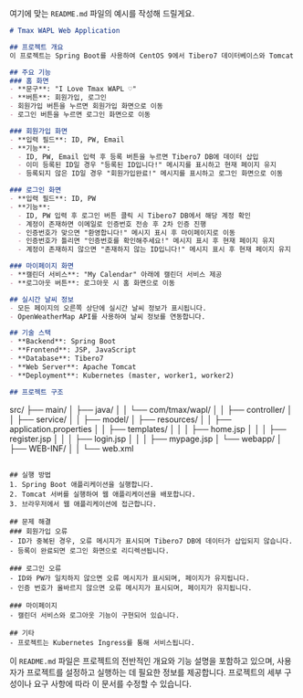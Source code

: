여기에 맞는 `README.md` 파일의 예시를 작성해 드릴게요.

```markdown
# Tmax WAPL Web Application

## 프로젝트 개요
이 프로젝트는 Spring Boot를 사용하여 CentOS 9에서 Tibero7 데이터베이스와 Tomcat 웹 서버를 기반으로 하는 웹 애플리케이션입니다. Kubernetes 클러스터는 master, worker1, worker2로 구성되어 있습니다. 웹 애플리케이션은 홈 화면, 회원가입 화면, 로그인 화면, 마이페이지 화면으로 구성되며, 모든 페이지의 오른쪽 상단에 실시간 날씨 정보가 표시됩니다.

## 주요 기능
### 홈 화면
- **문구**: "I Love Tmax WAPL ♡"
- **버튼**: 회원가입, 로그인
- 회원가입 버튼을 누르면 회원가입 화면으로 이동
- 로그인 버튼을 누르면 로그인 화면으로 이동

### 회원가입 화면
- **입력 필드**: ID, PW, Email
- **기능**:
  - ID, PW, Email 입력 후 등록 버튼을 누르면 Tibero7 DB에 데이터 삽입
  - 이미 등록된 ID일 경우 "등록된 ID입니다!" 메시지를 표시하고 현재 페이지 유지
  - 등록되지 않은 ID일 경우 "회원가입완료!" 메시지를 표시하고 로그인 화면으로 이동

### 로그인 화면
- **입력 필드**: ID, PW
- **기능**:
  - ID, PW 입력 후 로그인 버튼 클릭 시 Tibero7 DB에서 해당 계정 확인
  - 계정이 존재하면 이메일로 인증번호 전송 후 2차 인증 진행
  - 인증번호가 맞으면 "환영합니다!" 메시지 표시 후 마이페이지로 이동
  - 인증번호가 틀리면 "인증번호를 확인해주세요!" 메시지 표시 후 현재 페이지 유지
  - 계정이 존재하지 않으면 "존재하지 않는 ID입니다!" 메시지 표시 후 현재 페이지 유지

### 마이페이지 화면
- **캘린더 서비스**: "My Calendar" 아래에 캘린더 서비스 제공
- **로그아웃 버튼**: 로그아웃 시 홈 화면으로 이동

## 실시간 날씨 정보
- 모든 페이지의 오른쪽 상단에 실시간 날씨 정보가 표시됩니다.
- OpenWeatherMap API를 사용하여 날씨 정보를 연동합니다.

## 기술 스택
- **Backend**: Spring Boot
- **Frontend**: JSP, JavaScript
- **Database**: Tibero7
- **Web Server**: Apache Tomcat
- **Deployment**: Kubernetes (master, worker1, worker2)

## 프로젝트 구조
```
src/
├── main/
│   ├── java/
│   │   └── com/tmax/wapl/
│   │       ├── controller/
│   │       ├── service/
│   │       ├── model/
│   ├── resources/
│   │   ├── application.properties
│   │   ├── templates/
│   │   │   ├── home.jsp
│   │   │   ├── register.jsp
│   │   │   ├── login.jsp
│   │   │   ├── mypage.jsp
│   └── webapp/
│       ├── WEB-INF/
│       │   └── web.xml
```

## 실행 방법
1. Spring Boot 애플리케이션을 실행합니다.
2. Tomcat 서버를 실행하여 웹 애플리케이션을 배포합니다.
3. 브라우저에서 웹 애플리케이션에 접근합니다.

## 문제 해결
### 회원가입 오류
- ID가 중복된 경우, 오류 메시지가 표시되며 Tibero7 DB에 데이터가 삽입되지 않습니다.
- 등록이 완료되면 로그인 화면으로 리디렉션됩니다.

### 로그인 오류
- ID와 PW가 일치하지 않으면 오류 메시지가 표시되며, 페이지가 유지됩니다.
- 인증 번호가 올바르지 않으면 오류 메시지가 표시되며, 페이지가 유지됩니다.

### 마이페이지
- 캘린더 서비스와 로그아웃 기능이 구현되어 있습니다.

## 기타
- 프로젝트는 Kubernetes Ingress를 통해 서비스됩니다.
```

이 `README.md` 파일은 프로젝트의 전반적인 개요와 기능 설명을 포함하고 있으며, 사용자가 프로젝트를 설정하고 실행하는 데 필요한 정보를 제공합니다. 프로젝트의 세부 구성이나 요구 사항에 따라 이 문서를 수정할 수 있습니다.
